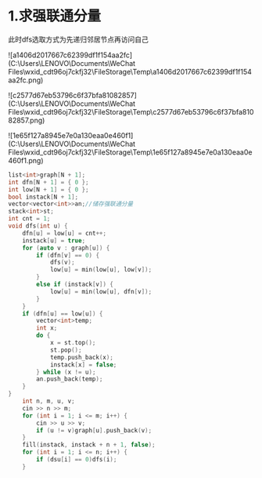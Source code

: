 # 1.求强联通分量

此时dfs选取方式为先递归邻居节点再访问自己

![a1406d2017667c62399df1f154aa2fc](C:\Users\LENOVO\Documents\WeChat Files\wxid_cdt96oj7ckfj32\FileStorage\Temp\a1406d2017667c62399df1f154aa2fc.png)

![c2577d67eb53796c6f37bfa81082857](C:\Users\LENOVO\Documents\WeChat Files\wxid_cdt96oj7ckfj32\FileStorage\Temp\c2577d67eb53796c6f37bfa81082857.png)

![1e65f127a8945e7e0a130eaa0e460f1](C:\Users\LENOVO\Documents\WeChat Files\wxid_cdt96oj7ckfj32\FileStorage\Temp\1e65f127a8945e7e0a130eaa0e460f1.png)

```c++
list<int>graph[N + 1];
int dfn[N + 1] = { 0 };
int low[N + 1] = { 0 };
bool instack[N + 1];
vector<vector<int>>an;//储存强联通分量
stack<int>st;
int cnt = 1;
void dfs(int u) {
	dfn[u] = low[u] = cnt++;
	instack[u] = true;
	for (auto v : graph[u]) {
		if (dfn[v] == 0) {
			dfs(v);
			low[u] = min(low[u], low[v]);
		}
		else if (instack[v]) {
			low[u] = min(low[u], dfn[v]);
		}
	}
	if (dfn[u] == low[u]) {
		vector<int>temp;
		int x;
		do {
			x = st.top();
			st.pop();
			temp.push_back(x);
			instack[x] = false;
		} while (x != u);
		an.push_back(temp);
	}
}
	int n, m, u, v;
	cin >> n >> m;
	for (int i = 1; i <= m; i++) {
		cin >> u >> v;
		if (u != v)graph[u].push_back(v);
	}
	fill(instack, instack + n + 1, false);
	for (int i = 1; i <= n; i++) {
		if (dsu[i] == 0)dfs(i);
	}
```

